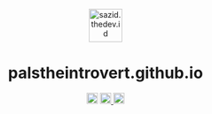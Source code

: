 <p align="center">
  <a href="https://sazid.thedev.id">
    <img src="https://cdn.statically.io/avatar/shape=rounded/Pa" alt="sazid.thedev.id" height="60"/>
  </a>
</p>
<h1 align="center">palstheintrovert.github.io</h1>
<p align="center">
<a>
    <img src="https://github.com/palstheintrovert/palstheintrovert.github.io/workflows/CodeQL/badge.svg" alt="CodeQL" height="20"/>
  </a>
<a href="https://deepscan.io/dashboard#view=project&tid=11871&pid=14810&bid=284091">
    <img src="https://deepscan.io/api/teams/11871/projects/14810/branches/284091/badge/grade.svg" alt="DeepScan grade" height="20"/>
  </a>
<a href="https://github.com/prettier/prettier" target="_blank">
    <img src="https://img.shields.io/badge/code_style-prettier-ff69b4.svg?style=rounded-square" alt="code style prettier" height="20"/>
  </a>
</p>
